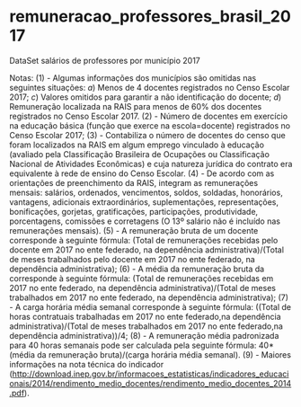 # remuneracao_professores_brasil_2017
DataSet salários de professores por município 2017

Notas: (1) - Algumas informações dos municípios são omitidas nas seguintes situações: 
                    *a*) Menos de 4 docentes registrados no Censo Escolar 2017; 
                    *c*) Valores omitidos para garantir a não identificação do docente;
                    *d*) Remuneração localizada na RAIS para menos de 60% dos docentes registrados no Censo Escolar 2017.
           (2) - Número de docentes em exercício na educação básica (função que exerce na escola=docente) registrados no Censo Escolar 2017;
           (3) - Contabiliza o número de docentes do censo que foram localizados na RAIS em algum emprego vinculado à educação (avaliado pela 
                   Classificação Brasileira de Ocupações ou Classificação Nacional de Atividades Econômicas) e cuja natureza jurídica do contrato era equivalente 
                   à rede de ensino do Censo Escolar.
           (4) - De acordo com as orientações de preenchimento da RAIS, integram as remunerações mensais: salários, ordenados, vencimentos, soldos, soldadas, 
                   honorários, vantagens, adicionais extraordinários, suplementações, representações, bonificações, gorjetas, gratificações, participações, 
                   produtividade, porcentagens, comissões e corretagens (O 13º salário não é incluído nas remunerações mensais).
           (5) - A remuneração bruta de um docente corresponde à seguinte fórmula: (Total de remunerações recebidas pelo docente em 2017 no ente federado, na
                  dependência administrativa)/(Total de meses trabalhados pelo docente em 2017 no ente federado, na dependência administrativa);
           (6) - A média da remuneração bruta da corresponde à seguinte fórmula: (Total de remunerações recebidas em 2017 no ente federado, na dependência
                   administrativa)/(Total de meses trabalhados em 2017 no ente federado, na dependência administrativa);
           (7) - A carga horária média semanal corresponde à seguinte fórmula: ((Total de horas contratuais trabalhadas em 2017 no ente federado,na dependência    
                   administrativa)/(Total de meses trabalhados em 2017 no ente federado,na dependência administrativa))/4;
           (8) - A remuneração média padronizada para 40 horas semanais pode ser calculada pela seguinte fórmula: 40*(média da remuneração bruta)/(carga 
                   horária média semanal).
           (9) - Maiores informações na nota técnica do indicador      
                   (http://download.inep.gov.br/informacoes_estatisticas/indicadores_educacionais/2014/rendimento_medio_docentes/rendimento_medio_docentes_2014.pdf).
